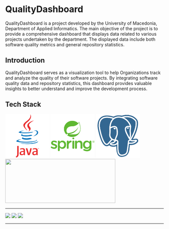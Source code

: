 # QualityDashboard
QualityDashboard is a project developed by the University of Macedonia, Department of Applied Informatics. The main objective of the project is to provide a comprehensive dashboard that displays data related to various projects undertaken by the department. The displayed data include both software quality metrics and general repository statistics.

## Introduction
QualityDashboard serves as a visualization tool to help Organizations track and analyze the quality of their software projects. By integrating software quality data and repository statistics, this dashboard provides valuable insights to better understand and improve the development process.

## Tech Stack
<div>
  <img style="height:10em; width:auto;" src="https://github.com/devicons/devicon/blob/master/icons/java/java-original-wordmark.svg"/>
  <img style="height:10em; width:auto;" src="https://github.com/devicons/devicon/blob/master/icons/spring/spring-original-wordmark.svg"/>
  <img style="height:10em; width:auto;" src="https://github.com/devicons/devicon/blob/master/icons/postgresql/postgresql-plain.svg"/>
  <img style="height:10em; width:25em;" src="https://assets-eu-01.kc-usercontent.com/b41f2e46-b5e6-01a3-0879-16969c63381e/aedb7b5e-8556-4840-a69c-bce396891b0e/sonar-logo-horizontal-dark-bg.svg?w=170&h=42&auto=format&fit=crop"/>
</div>

<hr/>
<div>
  <img style="height:7em; width:auto;" src="https://www.uom.gr/site/images/logo.png"/>
  <img style="height:10em; width:auto;" src="https://sde.uom.gr/wp-content/uploads/2016/10/sde-banner.png"/>
  <img style="height:7em; width:auto;" src="https://www.uom.gr/site/images/logo.png"/>
</div>
<hr/>
